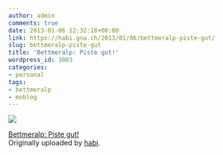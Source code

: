 ```yaml
---
author: admin
comments: true
date: 2013-01-06 12:32:18+00:00
link: https://habi.gna.ch/2013/01/06/bettmeralp-piste-gut/
slug: bettmeralp-piste-gut
title: 'Bettmeralp: Piste gut!'
wordpress_id: 3003
categories:
- personal
tags:
- bettmeralp
- moblog
---
```


[![](https://static.flickr.com/8354/8352591007_78518e2083_m.jpg)](https://www.flickr.com/photos/habi/8352591007/)   

[Bettmeralp: Piste gut!](https://www.flickr.com/photos/habi/8352591007/)   
Originally uploaded by [habi](https://www.flickr.com/photos/habi/).
